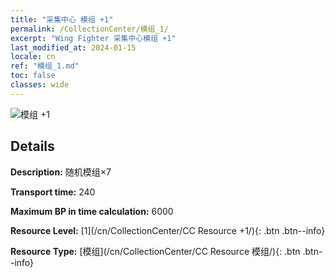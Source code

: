```yaml
---
title: "采集中心 模组 +1"
permalink: /CollectionCenter/模组_1/
excerpt: "Wing Fighter 采集中心模组 +1"
last_modified_at: 2024-01-15
locale: cn
ref: "模组_1.md"
toc: false
classes: wide
---
```



![模组 +1](/images/cc/CC_模组_1.png)

## Details

  **Description:** 随机模组×7

  **Transport time:** 240

  **Maximum BP in time calculation:** 6000

  **Resource Level:** [1](/cn/CollectionCenter/CC Resource +1/){: .btn .btn--info}

  **Resource Type:** [模组](/cn/CollectionCenter/CC Resource 模组/){: .btn .btn--info}

